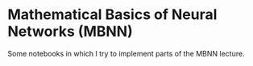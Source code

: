 # Mathematical Basics of Neural Networks (MBNN)

Some notebooks in which I try to implement parts of the MBNN lecture.
